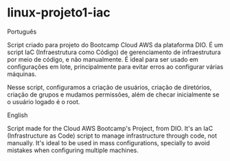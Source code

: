 # linux-projeto1-iac

Português

Script criado para projeto do Bootcamp Cloud AWS da plataforma DIO. É um script IaC (Infraestrutura como Código) de gerenciamento de infraestrutura
por meio de código, e não manualmente. É ideal para ser usado em configurações em lote, principalmente para evitar erros ao configurar várias máquinas.

Nesse script, configuramos a criação de usuários, criação de diretórios, criação de grupos e mudamos permissões, além de checar inicialmente
se o usuário logado é o root.

English

Script made for the Cloud AWS Bootcamp's Project, from DIO. It's an IaC (Infrastructure as Code) script to manage infrastructure through code, not manually.
It's ideal to be used in mass configurations, specially to avoid mistakes when configuring multiple machines.
